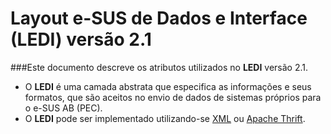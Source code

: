 ﻿# Layout e-SUS de Dados e Interface (LEDI) versão 2.1

###Este documento descreve os atributos utilizados no **LEDI** versão 2.1.

* O **LEDI** é uma camada abstrata que especifica as informações e seus formatos, que são aceitos no envio de dados de sistemas próprios para o e-SUS AB (PEC).
* O **LEDI** pode ser implementado utilizando-se [XML](https://pt.wikipedia.org/wiki/XML) ou [Apache Thrift](https://en.wikipedia.org/wiki/Apache_Thrift).
